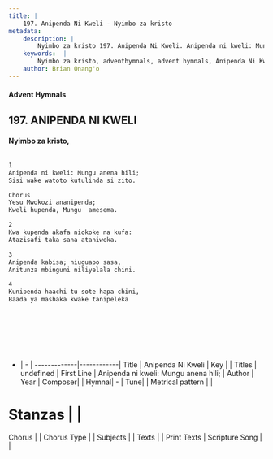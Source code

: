 ```yaml
---
title: |
    197. Anipenda Ni Kweli - Nyimbo za kristo
metadata:
    description: |
        Nyimbo za kristo 197. Anipenda Ni Kweli. Anipenda ni kweli: Mungu anena hili;  Sisi wake watoto kutulinda si zito.  Chorus Yesu Mwokozi ananipenda; Kweli hupenda, Mungu  amesema.  
    keywords:  |
        Nyimbo za kristo, adventhymnals, advent hymnals, Anipenda Ni Kweli, Anipenda ni kweli: Mungu anena hili; . 
    author: Brian Onang'o
---
```


#### Advent Hymnals
## 197. ANIPENDA NI KWELI
####  Nyimbo za kristo,

```txt

1
Anipenda ni kweli: Mungu anena hili; 
Sisi wake watoto kutulinda si zito.

Chorus
Yesu Mwokozi ananipenda;
Kweli hupenda, Mungu  amesema.

2
Kwa kupenda akafa niokoke na kufa: 
Atazisafi taka sana ataniweka.

3
Anipenda kabisa; niuguapo sasa, 
Anitunza mbinguni niliyelala chini.

4
Kunipenda haachi tu sote hapa chini, 
Baada ya mashaka kwake tanipeleka









```

- |   -  |
-------------|------------|
Title | Anipenda Ni Kweli |
Key |  |
Titles | undefined |
First Line | Anipenda ni kweli: Mungu anena hili;  |
Author | 
Year | 
Composer| |
Hymnal|  - |
Tune|  |
Metrical pattern | |
# Stanzas |  |
Chorus |  |
Chorus Type |  |
Subjects | |
Texts |  |
Print Texts | 
Scripture Song |  |
    
